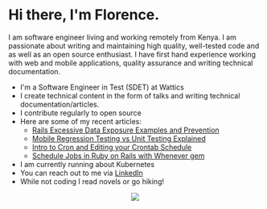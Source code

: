 # Hi there, I'm Florence.

<!--
**Florence-Njeri/Florence-Njeri** is a ✨ _special_ ✨ repository because its `README.md` (this file) appears on your GitHub profile.-->
I am software engineer living and working remotely from Kenya. I am passionate about writing and maintaining high quality, well-tested code and as well as an open source enthusiast.
I have first hand experience working with web and mobile applications, quality assurance and writing technical documentation.
- I'm a Software Engineer in Test (SDET) at Wattics
- I create technical content in the form of talks and writing technical documentation/articles.
- I contribute regularly to open source
- Here are some of my recent articles:
  - [Rails Excessive Data Exposure Examples and Prevention](https://www.stackhawk.com/blog/rails-excessive-data-exposure-examples-and-prevention/)
  - [Mobile Regression Testing vs Unit Testing Explained](https://www.waldo.com/blog/mobile-regression-testing-vs-unit-testing)
  - [Intro to Cron and Editing your Crontab Schedule](https://www.airplane.dev/blog/intro-to-cron-and-editing-your-crontab-schedule)
  - [Schedule Jobs in Ruby on Rails with Whenever gem](https://betterprogramming.pub/schedule-jobs-in-ruby-on-rails-with-whenever-gem-7cb12f0a8a9e)
- I am currently running about Kubernetes
- You can reach out to me via [LinkedIn](https://www.linkedin.com/in/florencenjeri)
- While not coding I read novels or go hiking!


<p align="center"> 
  <img src="https://github-readme-stats.vercel.app/api/top-langs/?username=Florence-Njeri&count_private=true&theme=tokyonight&line_height=52">
</p>
